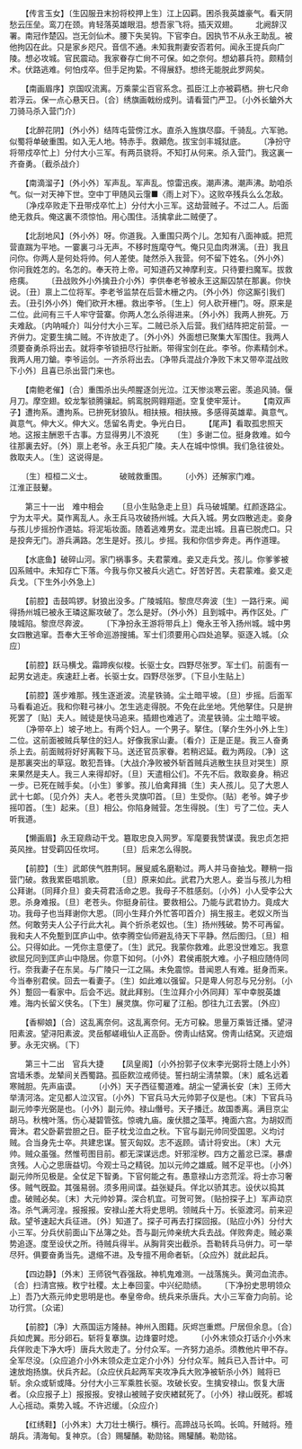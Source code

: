<!-- { "loadSidebar": true } -->
　　【传言玉女】〔生囚服丑末扮将校押上生〕江上囚羁。困杀我英雄豪气。看天阴愁云压垒。鸾刀在颈。肯轻落英雄眼泪。想吾家飞将。插天双翅。 
　　北阙辞汉署。南冠作楚囚。岂无剑仙术。腰下失吴钩。下官李白。因执节不从永王助乱。被他拘囚在此。只是家乡咫尺。音信不通。未知我荆妻安否若何。闻永王提兵向广陵。想必攻城。官民震动。我家眷存亡尙不可保。如之奈何。想幼慕兵符。颇精剑术。伏路逃难。何怕戍卒。但手足拘絷。不得展舒。想终无能脱此罗网矣。 

　　【南画眉序】京国叹流离。万乘蒙尘百官系念。孤臣江上亦被羁栖。拚七尺命若浮云。保一点心悬天日。〔合〕绣旗画戟纷成列。请看营门严卫。〔小外长鎗外大刀骑马杀入营门介〕 

　　【北醉花阴】〔外小外〕结阵屯营傍江水。直杀入旌旗尽靡。千骑乱。六军驰。似蜀将单破重围。如入无人地。特赤手。救顚危。拔宝剑丰城狱底。 
　　〔净扮守将带戍卒忙上〕分付大小三军。有两员骁将。不知打从何来。杀入营门。我这裏一齐奋勇。〔截杀战介〕 

　　【南滴溜子】〔外小外〕军声乱。军声乱。惊雷迅疾。潮声沸。潮声沸。助咱杀气。似一对天神下世。空中丁甲随风云霮■〈雨上对下〉。这败卒残兵么么怎敌。 
　　〔净戍卒败走下丑带戍卒忙上〕分付大小三军。这劫营贼子。不过二人。后面绝无救兵。俺这裏不须惊怕。用心围住。活擒拿此二贼便了。 

　　【北刮地风】〔外小外〕呀。你道我。入重围只两个儿。怎知有八面神威。把荒营直踹为平地。一霎裏刁斗无声。不移时旌麾夺气。俺只见血肉淋漓。〔丑〕我且问你。你两人是何处将帅。何人差使。陡然杀入我营。何不留下姓名。〔外小外〕你问我姓怎的。名怎的。奉天符上帝。可知道药又神摩利支。只待要扫魔军。拔救疮痍。 
　　〔丑战败外小外擒丑介小外〕李供奉老爷被永王这厮囚禁在那裏。你快说。〔丑〕禀上二位将军。李老爷监禁在后营木栅之内。〔外小外〕你这厮引我们去。〔丑引外小外〕俺们砍开木栅。救出李爷。〔生上〕何人砍开栅门。呀。原来是二位。此间有三千人牢守营寨。你两人怎么杀得进来。〔外小外〕我两人拚死。万夫难敌。〔内呐喊介〕叫分付大小三军。二贼已杀入后营。我们结阵把定前营。一齐倂力。定要生擒二贼。不许放走了。〔外小外〕外面想已聚集大军围住。我两人须要奋勇杀将出去。就将李爷锁扭尽行扯断。带得宝剑在此。李爷。你素精剑术。我两人用刀鎗。李爷运剑。一齐杀将出去。〔净带兵混战介净败下末又带卒混战败下小外〕且喜已杀出营门来也。 

　　【南鲍老催】〔合〕重围杀出头颅腥逐剑光泣。江天惨淡寒云密。羡追风骑。偃月刀。摩空翅。蛟龙掣锁腾骧起。鹓鸾脱网翱翔逝。空复使牢笼计。 
　　【南双声子】遭拘系。遭拘系。已拚死豺狼队。相扶掖。相扶掖。多感得英雄辈。眞意气。眞意气。伸大义。伸大义。恁留名靑史。争光白日。 
　　【尾声】看取孤忠照天地。这报主酬恩千古事。方显得男儿不浪死 
　　〔生〕多谢二位。挺身救难。如今往那裏去好。〔外〕禀上老爷。永王兵犯广陵。夫人在城中惊惧。我们急往彼处。救取夫人。〔生〕这说得是。 

　　〔生〕桓桓二义士。　　　　破贼救重围。 
　　〔小外〕还解家门难。　　　　江淮正鼓鼙。 

　　第三十一出　难中相会 
　　〔旦小生贴急走上旦〕兵马破城闉。红颜逐路尘。宁为太平犬。莫作离乱人。永王兵马攻破扬州城。大兵入城。男女四散逃走。妾身与孩儿步摇扮作道姑。将泥垢妆面。随着逃难男女。混走出城。且喜已脱虎口。只是投奔无门。游兵满路。怎生是好。孩儿。步摇。我和你信步奔走。再作道理。 

　　【水底鱼】破碎山河。家门祸事多。夫君蒙难。妾又走兵戈。孩儿。你爹爹被囚系贼中。未知存亡下落。今我与你又被兵火逃亡。好苦好苦。夫君蒙难。妾又走兵戈。〔下生外小外急上〕 

　　【前腔】击鼓鸣锣。豺狼出没多。广陵城陷。黎庶尽奔波〔生〕一路行来。闻得扬州城已被永王璘这厮攻破了。怎么是好。〔外小外〕且到城中。再作区处。广陵城陷。黎庶尽奔波。 
　　〔下净扮永王游将带兵上〕俺永王爷入扬州城。城中男女四散逃窜。吾奉大王爷命巡游搜捕。军士们须要用心四处追拏。驱逐入城。〔众应〕 

　　【前腔】跃马横戈。霜蹄疾似梭。长驱士女。四野尽张罗。军士们。前面有一起男女逃走。疾速赶上者。长驱士女。四野尽张罗。〔下旦小生贴上〕 

　　【前腔】莲步难那。残生逐逝波。流星铁骑。尘土暗平坡。〔旦〕步摇。后面军马看看追近。我和你鞋弓袜小。怎生逃走得脱。不免在此坐地。凭他拏住。只是拚死罢了〔贴〕夫人。贼徒是快马追来。插翅也难逃了。流星铁骑。尘土暗平坡。 
　　〔净带卒上〕坡子地上。有两个妇人。一个男子。拏住。〔拏介生外小外上生〕二位。这前面被贼兵拏住的妇人。好像我家山妻。〔看介〕正是正是。我三人奋勇杀上去。前面贼将好好离鞍下马。送还官员家眷。若稍迟延。截为两段。〔净〕这是那裏突出的草寇。敢犯吾锋。〔大战介净败被外斩首贼兵逃散生扶旦对哭生〕原来果然是夫人。我三人来得却好。〔旦〕天遣相公们。不先不后。救取妾身。稍迟一步。已死在贼手矣。〔小生〕爹爹。孩儿伯禽拜揖〔生〕夫人孩儿。见了大恩人武十七郞。〔见介外〕夫人。老苍头灵旗叩首。〔旦〕生受你。〔贴〕老爷。婢子步摇叩首。〔生〕起来。〔旦〕相公。你陷身贼营。怎生得脱。〔生〕亏了二位。夫人听我道。 

　　【懒画眉】永王窥鼎动干戈。簒取忠良入网罗。军麾要我赞谋谟。我忠贞怎把英风挫。甘受羁囚任坎坷。 
　　〔旦〕后来怎么得脱。 

　　【前腔】〔生〕武郞侠气胜荆轲。展叟威名磨勒过。两人并马奋抽戈。鞭稍一指营门破。救我累臣唱凯歌。 
　　〔旦〕原来如此。武君乃大恩人。妾当与孩儿为相公拜谢。〔同拜介旦〕妾夫荷君活命之恩。我母子不胜感刻。〔小外〕小人受李公大恩。杀身难报。〔旦〕老苍头。你挺身前往。要救相公。乃能与武君协力。竟成大功。我母子也当拜谢你大恩。〔同小生拜介外忙答叩首介〕捐生报主。老奴义所当然。何敢劳夫人公子行此大礼。眞个折杀老奴也。〔生〕扬州残破。势不可再留。我和夫人不免蹔到匡庐山中。依李腾空仙师避乱待天下平静。然后图归。〔旦〕相公。只得如此。一凭你主意便了。〔生〕武兄。我蒙你救难。此恩没世难忘。我意欲屈兄同到匡庐山中隐居。你意下如何。〔小外〕君侯甫脱大难。小子相应随侍同行。奈我妻子在东吴。与广陵只一江之隔。未免震惊。昔闻恩人有难。挺身而来。今当奉别君侯。回去一看妻子。〔生〕如此难以强留。只是卑人何忍与兄分别。〔小外〕蹔回一看家中。后会不远。就此拜别。〔生泣拜介小外同拜〕军中幸脱英雄难。海内长留义侠名。〔下生〕展灵旗。你可雇了江船。卽往九江去罢。〔外应〕 

　　【香柳娘】〔合〕这乱离奈何。这乱离奈何。无方可躱。思量万乘皆迁播。望浔阳素波。望浔阳素波。灵岳郁嵯峨仙人正高卧。傍靑山结窝。傍靑山结窝。灭迹烟萝。永无灾祸。〔下〕 

　　第三十二出　官兵大捷 
　　【凤皇阁】〔小外扮郭子仪末李光弼将士随上小外〕宫墙禾黍。龙辇间关西蜀路。孤臣飮泣戒师徒。誓扫胡尘淸禁籞。〔末〕威名远着寒贼胆。先声庙谟。 
　　〔小外〕天子西征蜀道难。胡尘一望满长安〔末〕王师大举淸河洛。定见都人泣汉官。〔小外〕下官兵马大元帅郭子仪是也。〔末〕下官兵马副元帅李光弼是也。〔小外〕副元帅。禄山僭号。天子播迁。故国黍离。满目京尘胡马。秋槐叶落。伤心凝碧管弦。惊魂九庙。废伏腊之藻苹。掩面六宫。为胡奴而膏沐。君父卧薪尝胆之日。臣子枕戈泣血之秋。下官与副元帅同受国恩。义均讨贼。合当身先士卒。共建忠谋。誓灭匈奴。志不返顾。请计将安出。〔末〕大元帅。贼众虽强。然惟苟图目前。都无深谋远虑。奸邪淫秽。四方之蓄忿已深。暴虐贪残。人心之思唐益切。今观士马之精锐。加以元帅之雄威。贼不足平也。〔小外〕副元帅所见极是。全仗足下智勇。下官何能之有。愚意禄山方恣荒淫。将士亦习奢侈。贼气旣盈。其强易弱。须多用间谍。益张疑兵。佯北以骄其志。设伏以捣其虚。破贼必矣。〔末〕大元帅妙算。深合机宜。可贺可贺。〔贴扮探子上〕军声动京洛。杀气满河湟。报报报。安禄山差大将史思明。领贼兵十万。长驱渡河。前来迎敌。望爷速起大兵征进。〔外〕知道了。探子可再去打探回报。〔贴应小外〕分付大小三军。分兵伏前面山下丛簿之处。吾与副元帅亲统大兵去战。佯败奔走。贼必乘势追逐。度至设伏之所。待贼兵得半。从胸背突出截杀。吾勒转兵马倂力。可一举尽歼。俱要奋勇当先。退缩不进。及专擅不用命者斩。〔众应外〕就此起兵。 

　　【四边静】〔外末〕王师锐气吞强敌。神机鬼难测。一战落旄头。黄河血流赤。〔合〕扫淸宫掖。敉宁社稷。太上奉回銮。中兴纪勋绩。 
　　〔下净扮史思明领众上〕吾乃大燕元帅史思明是也。奉皇帝命。统兵来杀唐兵。大小三军奋力向前。论功行赏。〔众诺〕 

　　【前腔】〔净〕大燕国运方隆赫。神州入图籍。灰烬岂重燃。尸居但余息。〔合〕兵如虎翼。形分卵石。斩将复搴旗。边烽霎时熄。 
　　〔小外末领众打话介小外末兵佯败走下净大呼〕唐兵大败走了。分付众军。一齐努力追杀。须教他片甲不存。全军尽没。〔众应追介小外末领众走立定介小外〕分付众军。贼兵已入吾计中。可速放炮扬旗。伏兵齐起。〔众应伏兵起两军夹攻净兵大败净被斩杀小外〕贼将已斩。余众或斩或降。分付大小三军乘胜长驱。攻破长安。生擒安禄山。恢复大唐者。〔众应报子上〕报报报。安禄山被贼子安庆緖弑死了。〔小外〕禄山旣死。都城人心摇动。乘势入城。不许迟缓。〔众应介〕 

　　【红绣鞋】〔小外末〕大刀壮士横行。横行。高蹄战马长鸣。长鸣。歼贼将。殪胡兵。淸海甸。复神京。〔合〕赐驩酺。勒勋铭。赐驩酺。勒勋铭。 
